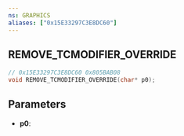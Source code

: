 ```yaml
---
ns: GRAPHICS
aliases: ["0x15E33297C3E8DC60"]
---
```

## REMOVE_TCMODIFIER_OVERRIDE

```c
// 0x15E33297C3E8DC60 0x805BAB08
void REMOVE_TCMODIFIER_OVERRIDE(char* p0);
```

## Parameters
* **p0**: 

